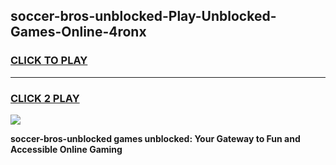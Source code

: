 
## soccer-bros-unblocked-Play-Unblocked-Games-Online-4ronx
<h3>
<a href="https://premium76.site?title=soccer-bros-unblocked&ref=25A">CLICK TO PLAY</a></h3>
<hr>

<h3>
<a href="https://premium76.site?title=soccer-bros-unblocked&ref=25A">CLICK 2 PLAY</a>
  
</h3>

<a href="https://premium76.site?title=soccer-bros-unblocked&ref=25A"><img src="https://clearcache.store/games.png"></a>


**soccer-bros-unblocked games unblocked: Your Gateway to Fun and Accessible Online Gaming**
